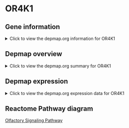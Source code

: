 <h1>OR4K1</h1>

<h2>Gene information</h2>
<details>
  <summary>Click to view the depmap.org information for OR4K1</summary>
  <iframe src="https://depmap.org/portal/gene/OR4K1?tab=about" style="border:none;width:100%;height:800px"></iframe>
</details>

<h2>Depmap overview</h2>
<details>
  <summary>Click to view the depmap.org summary for OR4K1</summary>
  <iframe src="https://depmap.org/portal/gene/OR4K1?tab=overview" style="border:none;width:100%;height:800px"></iframe>
</details>

<h2>Depmap expression</h2>
<details>
  <summary>Click to view the depmap.org expression data for OR4K1</summary>
  <iframe src="https://depmap.org/portal/gene/OR4K1?tab=characterization" style="border:none;width:100%;height:800px"></iframe>
</details>



<h2>Reactome Pathway diagram</h2>
<a href="https://reactome.org/PathwayBrowser/#/R-HSA-381753" target="_BLANK">Olfactory Signaling Pathway</a>



